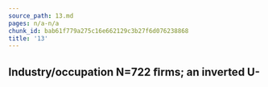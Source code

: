 ```yaml
---
source_path: 13.md
pages: n/a-n/a
chunk_id: bab61f779a275c16e662129c3b27f6d076238868
title: '13'
---
```

## Industry/occupation N=722 ﬁrms; an inverted U-
